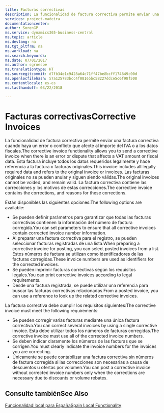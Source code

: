 ```yaml
---
title: Facturas correctivas
description: La funcionalidad de factura correctiva permite enviar una factura correctiva cuando haya un error o conflicto que afecte al importe del IVA o a los datos fiscales. Esta factura incluye todos los datos requeridos legalmente y hace referencia a la factura o facturas originales.
services: project-madeira
documentationcenter: 
author: SorenGP
ms.service: dynamics365-business-central
ms.topic: article
ms.devlang: na
ms.tgt_pltfrm: na
ms.workload: na
ms.search.keywords: 
ms.date: 07/01/2017
ms.author: sgroespe
ms.translationtype: HT
ms.sourcegitcommit: d7fb34e1c9428a64c71ff47be8bcff174649c00d
ms.openlocfilehash: 57a125783bcc4f0816bbc58227ddce5c6f98f508
ms.contentlocale: es-es
ms.lasthandoff: 03/22/2018

---
```

# <a name="corrective-invoices"></a><span data-ttu-id="3904e-104">Facturas correctivas</span><span class="sxs-lookup"><span data-stu-id="3904e-104">Corrective Invoices</span></span>
<span data-ttu-id="3904e-105">La funcionalidad de factura correctiva permite enviar una factura correctiva cuando haya un error o conflicto que afecte al importe del IVA o a los datos fiscales.</span><span class="sxs-lookup"><span data-stu-id="3904e-105">The corrective invoice functionality allows you to send a corrective invoice when there is an error or dispute that affects a VAT amount or fiscal data.</span></span> <span data-ttu-id="3904e-106">Esta factura incluye todos los datos requeridos legalmente y hace referencia a la factura o facturas originales.</span><span class="sxs-lookup"><span data-stu-id="3904e-106">This invoice includes all legally required data and refers to the original invoice or invoices.</span></span> <span data-ttu-id="3904e-107">Las facturas originales no se pueden anular y siguen siendo válidas.</span><span class="sxs-lookup"><span data-stu-id="3904e-107">The original invoices cannot be voided, and remain valid.</span></span> <span data-ttu-id="3904e-108">La factura correctiva contiene las correcciones y los motivos de estas correcciones.</span><span class="sxs-lookup"><span data-stu-id="3904e-108">The corrective invoice contains the corrections, and reasons for these corrections.</span></span>  

<span data-ttu-id="3904e-109">Están disponibles las siguientes opciones:</span><span class="sxs-lookup"><span data-stu-id="3904e-109">The following options are available:</span></span>  

- <span data-ttu-id="3904e-110">Se pueden definir parámetros para garantizar que todas las facturas correctivas contienen la información del número de factura corregida.</span><span class="sxs-lookup"><span data-stu-id="3904e-110">You can set parameters to ensure that all corrective invoices contain corrected invoice number information.</span></span>  
- <span data-ttu-id="3904e-111">Al preparar una factura correctiva para el registro, se pueden seleccionar facturas registradas de una lista.</span><span class="sxs-lookup"><span data-stu-id="3904e-111">When preparing a corrective invoice for posting, you can select posted invoices from a list.</span></span> <span data-ttu-id="3904e-112">Estos números de factura se utilizan como identificadores de las facturas corregidas.</span><span class="sxs-lookup"><span data-stu-id="3904e-112">These invoice numbers are used as identifiers for the corrected invoices.</span></span>  
- <span data-ttu-id="3904e-113">Se pueden imprimir facturas correctivas según los requisitos legales.</span><span class="sxs-lookup"><span data-stu-id="3904e-113">You can print corrective invoices according to legal requirements.</span></span>  
- <span data-ttu-id="3904e-114">Desde una factura registrada, se puede utilizar una referencia para buscar las facturas correctivas relacionadas.</span><span class="sxs-lookup"><span data-stu-id="3904e-114">From a posted invoice, you can use a reference to look up the related corrective invoices.</span></span>  

<span data-ttu-id="3904e-115">La factura correctiva debe cumplir los requisitos siguientes:</span><span class="sxs-lookup"><span data-stu-id="3904e-115">The corrective invoice must meet the following requirements:</span></span>  

- <span data-ttu-id="3904e-116">Se pueden corregir varias facturas mediante una única factura correctiva.</span><span class="sxs-lookup"><span data-stu-id="3904e-116">You can correct several invoices by using a single corrective invoice.</span></span> <span data-ttu-id="3904e-117">Esta debe utilizar todos los números de facturas corregidas.</span><span class="sxs-lookup"><span data-stu-id="3904e-117">The corrective invoice must use all of the corrected invoice numbers.</span></span>  
- <span data-ttu-id="3904e-118">Se deben indicar claramente los números de las facturas que se corrigen.</span><span class="sxs-lookup"><span data-stu-id="3904e-118">You must clearly indicate the invoice numbers for the invoices you are correcting.</span></span>  
- <span data-ttu-id="3904e-119">Únicamente se puede contabilizar una factura correctiva sin números de factura corregida si las correcciones son necesarias a causa de descuentos u ofertas por volumen.</span><span class="sxs-lookup"><span data-stu-id="3904e-119">You can post a corrective invoice without corrected invoice numbers only when the corrections are necessary due to discounts or volume rebates.</span></span>  

## <a name="see-also"></a><span data-ttu-id="3904e-120">Consulte también</span><span class="sxs-lookup"><span data-stu-id="3904e-120">See Also</span></span>  
 [<span data-ttu-id="3904e-121">Funcionalidad local para España</span><span class="sxs-lookup"><span data-stu-id="3904e-121">Spain Local Functionality</span></span>](spain-local-functionality.md)

